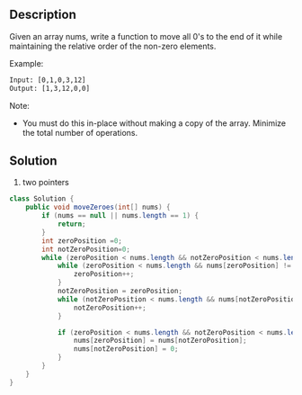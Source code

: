 ## Description

Given an array nums, write a function to move all 0's to the end of it while maintaining the relative order of the non-zero elements.

Example:
```txt
Input: [0,1,0,3,12]
Output: [1,3,12,0,0]
```
Note:

- You must do this in-place without making a copy of the array.
Minimize the total number of operations.


## Solution

1. two pointers

```java
class Solution {
    public void moveZeroes(int[] nums) {
        if (nums == null || nums.length == 1) {
            return;
        }
        int zeroPosition =0;
        int notZeroPosition=0;
        while (zeroPosition < nums.length && notZeroPosition < nums.length) {
            while (zeroPosition < nums.length && nums[zeroPosition] != 0) {
                zeroPosition++;
            }
            notZeroPosition = zeroPosition;
            while (notZeroPosition < nums.length && nums[notZeroPosition] == 0) {
                notZeroPosition++;
            }

            if (zeroPosition < nums.length && notZeroPosition < nums.length) {
                nums[zeroPosition] = nums[notZeroPosition];
                nums[notZeroPosition] = 0;
            }
        }
    }
}
```
